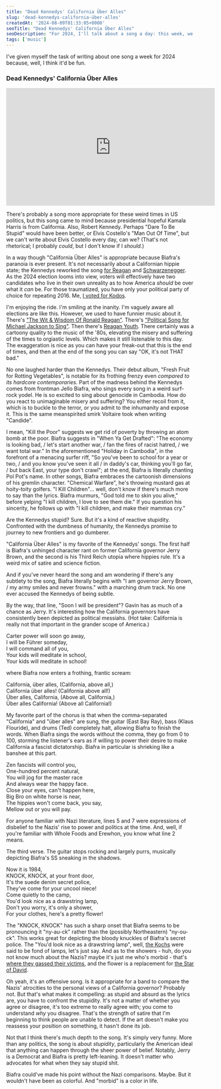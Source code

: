 ```yaml
---
title: "Dead Kennedys' California Über Alles"
slug: 'dead-kennedys-california-über-alles'
createdAt: '2024-08-09T01:33:05+0000'
seoTitle: "Dead Kennedys' California Über Alles"
seoDescription: "For 2024, I'll talk about a song a day: this week, we talk about the Dead Kennedys' California Über Alles."
tags: ['music']
---
```


I've given myself the task of writing about one song a week for 2024 because, well, I think it'd be fun.

### Dead Kennedys' California Über Alles

<iframe width="560" height="315" src="https://www.youtube.com/embed/QVcNfiRWS6U?si=XrY3XxG_CwuSttc_" title="YouTube video player" frameborder="0" allow="accelerometer; autoplay; clipboard-write; encrypted-media; gyroscope; picture-in-picture; web-share" referrerpolicy="strict-origin-when-cross-origin" allowfullscreen></iframe>

There's probably a song more appropriate for these weird times in US politics, but this song came to mind because presidential hopeful Kamala Harris is from California. Also, Robert Kennedy. Perhaps "Dare To Be Stupid" would have been better, or Elvis Costello's "Man Out Of Time", but we can't write about Elvis Costello every day, can we? (That's not rhetorical; I probably _could_, but I don't know if I _should_.)

In a way though "California Über Alles" is appropriate because Biafra's paranoia is ever present. It's not necessarily about a Californian hippie state; the Kennedys reworked the song [for Reagan](https://www.youtube.com/watch?v=eDWHIRkFL-8) and [Schwarzenegger](https://www.youtube.com/watch?v=I_b-sC9XmCg). As the 2024 election looms into view, voters will effectively have two candidates who live in their own unreality as to how America _should_ be over what it _can_ be. For those traumatized, you have only your political party of choice for repeating 2016. Me, [I voted for Kodos](https://www.youtube.com/watch?v=zTABEQ4Qh5Y).

I'm enjoying the ride. I'm smiling at the inanity. I'm vaguely aware all elections are like this. However, we used to have funnier music about it. There's ["The Wit & Wisdom Of Ronald Reagan"](https://www.youtube.com/watch?v=f7EZY9cxEj4). There's ["Political Song for Michael Jackson to Sing"](https://www.youtube.com/watch?v=KxjEi4tgvU0). Then there's [Reagan Youth](https://www.youtube.com/watch?v=gEhQb8LddEY). There certainly was a cartoony quality to the music of the '80s, elevating the misery and suffering of the times to orgiastic levels. Which makes it still listenable to this day. The exaggeration is nice as you can have your freak-out that this is the end of times, and then at the end of the song you can say "OK, it's not THAT bad."

No one laughed harder than the Kennedys. Their debut album, "Fresh Fruit for Rotting Vegetables", is notable for its frothing frenzy even _compared to its hardcore contemporaries_. Part of the madness behind the Kennedys comes from frontman Jello Biafra, who sings every song in a weird surf-rock yodel. He is so excited to sing about genocide in Cambodia. How do you react to unimaginable misery and suffering? You either recoil from it, which is to buckle to the terror, or you admit to the inhumanity and expose it. This is the same meanspirited smirk Voltaire took when writing "Candide".

I mean, "Kill the Poor" suggests we get rid of poverty by throwing an atom bomb at the poor. Biafra suggests in "When Ya Get Drafted": "The economy is looking bad, / let's start another war, / fan the fires of racist hatred, / we want total war." In the aforementioned "Holiday in Cambodia", in the forefront of a menacing surfer riff, "So you've been to school for a year or two, / and you know you've seen it all / in daddy's car, thinking you'll go far, / but back East, your type don't crawl"; at the end, Biafra is literally chanting Pol Pot's name. In other songs, Biafra embraces the cartoonish dimensions of his gremlin character. "Chemical Warfare", he's throwing mustard gas at hoity-toity golfers. "I Kill Children"... well, don't know if there's much more to say than the lyrics. Biafra murmurs, "God told me to skin you alive," before yelping "I kill children, I love to see them die." If you question his sincerity, he follows up with "I kill children, and make their mammas cry."

Are the Kennedys stupid? Sure. But it's a kind of reactive stupidity. Confronted with the dumbness of humanity, the Kennedys promise to journey to new frontiers and go dumberer.

"California Über Alles" is my favorite of the Kennedys' songs. The first half is Biafra's unhinged character rant on former California governor Jerry Brown, and the second is his Third Reich utopia where hippies rule. It's a weird mix of satire and science fiction.

And if you've never heard the song and am wondering if there's any subtlety to the song, Biafra literally begins with "I am governor Jerry Brown, / my army smiles and never frowns." with a marching drum track. No one ever accused the Kennedys of being subtle.

By the way, that line, "Soon I will be president"? Gavin has as much of a chance as Jerry. It's interesting how the California governors have consistently been depicted as political messiahs. (Hot take: California is really not that important in the grander scope of America.)

Carter power will soon go away,<br/>
I will be Führer someday,<br/>
I will command all of you,<br/>
Your kids will meditate in school,<br/>
Your kids will meditate in school!

where Biafra now enters a frothing, frantic scream:

California, über alles, (California, above all,)<br/>
California über alles! (California above all!)<br/>
Über alles, California, (Above all, California,)<br/>
Über alles California! (Above all California!)

My favorite part of the chorus is that when the comma-separated "California" and "über alles" are sung, the guitar (East Bay Ray), bass (Klaus Flouride), and drums (Ted) completely halt, allowing Biafra to finish the words. When Biafra sings the words without the comma, they go from 0 to 100, storming the listener's ears as if willing to power their desire to make California a fascist dictatorship. Biafra in particular is shrieking like a banshee at this part.

Zen fascists will control you,<br/>
One-hundred percent natural,<br/>
You will jog for the master race<br/>
And always wear the happy face.<br/>
Close your eyes, can't happen here,<br/>
Big Bro on white horse is near,<br/>
The hippies won't come back, you say,<br/>
Mellow out or you will pay.

For anyone familiar with Nazi literature, lines 5 and 7 were expressions of disbelief to the Nazis' rise to power and politics at the time. And, well, if you're familiar with Whole Foods and Erewhon, you know what line 2 means.

The third verse. The guitar stops rocking and largely purrs, musically depicting Biafra's SS sneaking in the shadows.

Now it is 1984,<br/>
KNOCK, KNOCK, at your front door,<br/>
It's the suede denim secret police,<br/>
They've come for your uncool niece!<br/>
Come quietly to the camp,<br/>
You'd look nice as a drawstring lamp,<br/>
Don't you worry, it's only a shower,<br/>
For your clothes, here's a pretty flower!

The "KNOCK, KNOCK" has such a sharp onset that Biafra seems to be pronouncing it "ny-au-ck" rather than the (possibly Northeastern) "ny-ou-ck". This works great for depicting the bloody knuckles of Biafra's secret police. The "You'd look nice as a drawstring lamp", well, [the Kochs](https://en.wikipedia.org/wiki/Lampshades_made_from_human_skin) were said to be fond of lamps, let's just say. And as to the showers - huh, do you not know much about the Nazis? maybe it's just me who's morbid - that's [where they gassed their victims](https://en.wikipedia.org/wiki/Extermination_camp#Gassings), and the flower is a replacement for [the Star of David](https://en.wikipedia.org/wiki/Yellow_badge).

Oh yeah, it's an offensive song. Is it appropriate for a band to compare the Nazis' atrocities to the personal views of a California governor? Probably not. But that's what makes it compelling: as stupid and absurd as the lyrics are, you have to confront the stupidity. It's not a matter of whether you agree or disagree, it's too extreme to really agree with; you come to understand _why_ you disagree. That's the strength of satire that I'm beginning to think people are unable to detect. If the art doesn't make you reassess your position on something, it hasn't done its job.

Not that I think there's much depth to the song. It's simply very funny. More than any politics, the song is about _stupidity_, particularly the American ideal that anything can happen through the sheer power of belief. Notably, Jerry is a Democrat and Biafra is pretty left-leaning. It doesn't matter who advocates for what when they say stupid shit.

Biafra could've made his point without the Nazi comparisons. Maybe. But it wouldn't have been as colorful. And "morbid" is a color in life.
